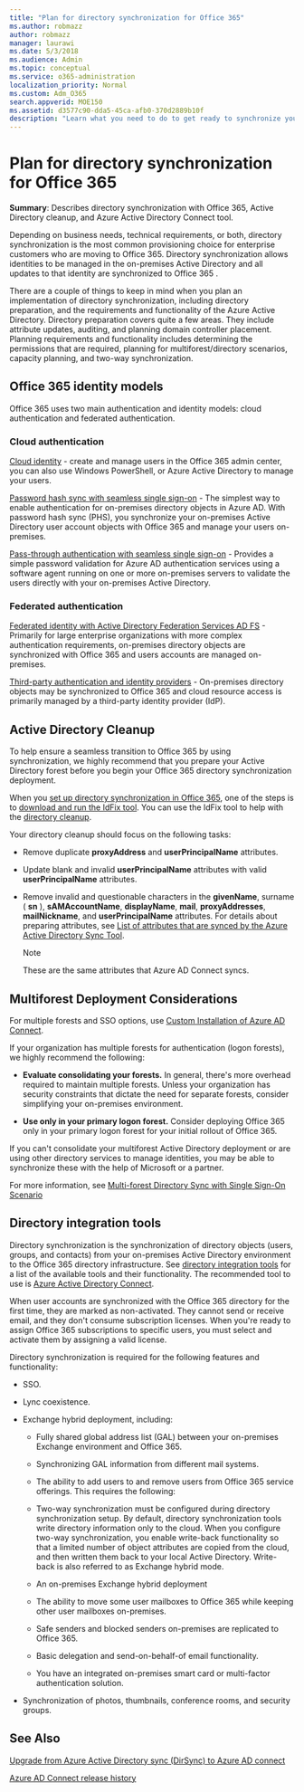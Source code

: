 ```yaml
---
title: "Plan for directory synchronization for Office 365"
ms.author: robmazz
author: robmazz
manager: laurawi
ms.date: 5/3/2018
ms.audience: Admin
ms.topic: conceptual
ms.service: o365-administration
localization_priority: Normal
ms.custom: Adm_O365
search.appverid: MOE150
ms.assetid: d3577c90-dda5-45ca-afb0-370d2889b10f
description: "Learn what you need to do to get ready to synchronize your on-premises Active Directory with Office 365."
---
```


# Plan for directory synchronization for Office 365

 **Summary**: Describes directory synchronization with Office 365, Active Directory cleanup, and Azure Active Directory Connect tool.
  
Depending on business needs, technical requirements, or both, directory synchronization is the most common provisioning choice for enterprise customers who are moving to Office 365. Directory synchronization allows identities to be managed in the on-premises Active Directory and all updates to that identity are synchronized to Office 365 .
  
There are a couple of things to keep in mind when you plan an implementation of directory synchronization, including directory preparation, and the requirements and functionality of the Azure Active Directory. Directory preparation covers quite a few areas. They include attribute updates, auditing, and planning domain controller placement. Planning requirements and functionality includes determining the permissions that are required, planning for multiforest/directory scenarios, capacity planning, and two-way synchronization.
  
## Office 365 identity models

Office 365 uses two main authentication and identity models: cloud authentication and federated authentication.
  
### Cloud authentication

[Cloud identity](about-office-365-identity.md) - create and manage users in the Office 365 admin center, you can also use Windows PowerShell, or Azure Active Directory to manage your users. 
  
[Password hash sync with seamless single sign-on](about-office-365-identity.md) - The simplest way to enable authentication for on-premises directory objects in Azure AD. With password hash sync (PHS), you synchronize your on-premises Active Directory user account objects with Office 365 and manage your users on-premises. 
  
[Pass-through authentication with seamless single sign-on](about-office-365-identity.md) - Provides a simple password validation for Azure AD authentication services using a software agent running on one or more on-premises servers to validate the users directly with your on-premises Active Directory. 
  
### Federated authentication

[Federated identity with Active Directory Federation Services AD FS](about-office-365-identity.md) - Primarily for large enterprise organizations with more complex authentication requirements, on-premises directory objects are synchronized with Office 365 and users accounts are managed on-premises. 
  
[Third-party authentication and identity providers](about-office-365-identity.md) - On-premises directory objects may be synchronized to Office 365 and cloud resource access is primarily managed by a third-party identity provider (IdP). 
  
## Active Directory Cleanup
<a name="BKMK_ADCleanup"> </a>

To help ensure a seamless transition to Office 365 by using synchronization, we highly recommend that you prepare your Active Directory forest before you begin your Office 365 directory synchronization deployment.
  
When you [set up directory synchronization in Office 365](set-up-directory-synchronization.md), one of the steps is to [download and run the IdFix tool](install-and-run-idfix.md). You can use the IdFix tool to help with the [directory cleanup](prepare-directory-attributes-for-synch-with-idfix.md).
  
Your directory cleanup should focus on the following tasks:
  
- Remove duplicate **proxyAddress** and **userPrincipalName** attributes. 
    
- Update blank and invalid **userPrincipalName** attributes with valid **userPrincipalName** attributes. 
    
- Remove invalid and questionable characters in the **givenName**, surname ( **sn** ), **sAMAccountName**, **displayName**, **mail**, **proxyAddresses**, **mailNickname**, and **userPrincipalName** attributes. For details about preparing attributes, see [List of attributes that are synced by the Azure Active Directory Sync Tool](https://go.microsoft.com/fwlink/p/?LinkId=396719).
    
    > [!NOTE]
    > These are the same attributes that Azure AD Connect syncs. 
  
## Multiforest Deployment Considerations
<a name="BKMK_MultiForest"> </a>

For multiple forests and SSO options, use [Custom Installation of Azure AD Connect](https://go.microsoft.com/fwlink/p/?LinkId=698430).
  
If your organization has multiple forests for authentication (logon forests), we highly recommend the following:
  
- **Evaluate consolidating your forests.** In general, there's more overhead required to maintain multiple forests. Unless your organization has security constraints that dictate the need for separate forests, consider simplifying your on-premises environment. 
    
- **Use only in your primary logon forest.** Consider deploying Office 365 only in your primary logon forest for your initial rollout of Office 365. 
    
If you can't consolidate your multiforest Active Directory deployment or are using other directory services to manage identities, you may be able to synchronize these with the help of Microsoft or a partner.
  
For more information, see [Multi-forest Directory Sync with Single Sign-On Scenario](https://go.microsoft.com/fwlink/p/?LinkId=525321)
  
## Directory integration tools
<a name="BKMK_MultiForest"> </a>

Directory synchronization is the synchronization of directory objects (users, groups, and contacts) from your on-premises Active Directory environment to the Office 365 directory infrastructure. See [directory integration tools](https://go.microsoft.com/fwlink/p/?LinkID=510956) for a list of the available tools and their functionality. The recommended tool to use is [Azure Active Directory Connect](https://go.microsoft.com/fwlink/?LinkId=525323).
  
When user accounts are synchronized with the Office 365 directory for the first time, they are marked as non-activated. They cannot send or receive email, and they don't consume subscription licenses. When you're ready to assign Office 365 subscriptions to specific users, you must select and activate them by assigning a valid license.
  
Directory synchronization is required for the following features and functionality:
  
- SSO.
    
- Lync coexistence.
    
- Exchange hybrid deployment, including:
    
  - Fully shared global address list (GAL) between your on-premises Exchange environment and Office 365.
    
  - Synchronizing GAL information from different mail systems.
    
  - The ability to add users to and remove users from Office 365 service offerings. This requires the following:
    
  - Two-way synchronization must be configured during directory synchronization setup. By default, directory synchronization tools write directory information only to the cloud. When you configure two-way synchronization, you enable write-back functionality so that a limited number of object attributes are copied from the cloud, and then written them back to your local Active Directory. Write-back is also referred to as Exchange hybrid mode. 
    
  - An on-premises Exchange hybrid deployment
    
  - The ability to move some user mailboxes to Office 365 while keeping other user mailboxes on-premises.
    
  - Safe senders and blocked senders on-premises are replicated to Office 365.
    
  - Basic delegation and send-on-behalf-of email functionality.
    
  - You have an integrated on-premises smart card or multi-factor authentication solution.
    
- Synchronization of photos, thumbnails, conference rooms, and security groups.
    
## See Also
<a name="BKMK_MultiForest"> </a>

[Upgrade from Azure Active Directory sync (DirSync) to Azure AD connect](https://go.microsoft.com/fwlink/p/?LinkId=733240)
  
[Azure AD Connect release history](https://go.microsoft.com/fwlink/p/?LinkId=733238)
  

